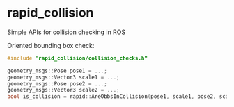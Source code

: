 # rapid_collision
Simple APIs for collision checking in ROS

Oriented bounding box check:
```cpp
#include "rapid_collision/collision_checks.h"

geometry_msgs::Pose pose1 = ...;
geometry_msgs::Vector3 scale1 = ...;
geometry_msgs::Pose pose2 = ...;
geometry_msgs::Vector3 scale2 = ...;
bool is_collision = rapid::AreObbsInCollision(pose1, scale1, pose2, scale2));
```
